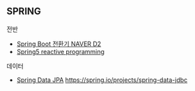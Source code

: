 ## SPRING

전반
- [Spring Boot 전환기 NAVER D2][toSpringBootD2]
- [Spring5 reactive programming][spring5ReactiveProgramming]

데이터
- [Spring Data JPA][springDataJpa]
https://spring.io/projects/spring-data-jdbc

[toSpringBootD2]: https://d2.naver.com/helloworld/5626759
[spring5ReactiveProgramming]: http://www.chidoo.me/index.php/2018/12/13/spring-5-reactive-programming-ground-zero/
[springDataJpa]: https://brunch.co.kr/@springboot/105